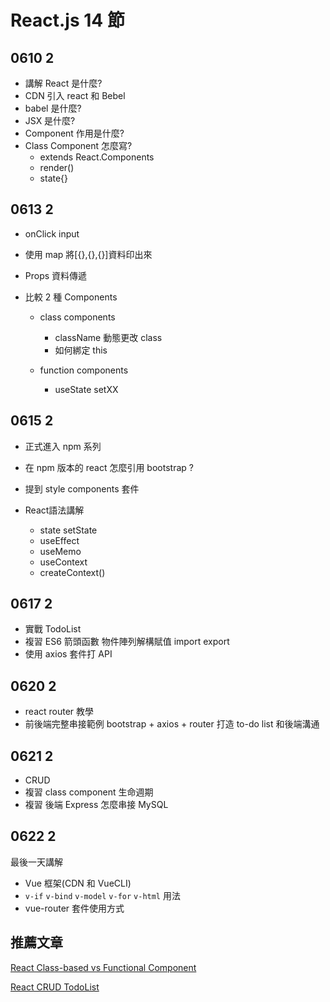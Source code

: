# React.js 14 節

## 0610 2

- 講解 React 是什麼?
- CDN 引入 react 和 Bebel
- babel 是什麼?
- JSX 是什麼?
- Component 作用是什麼?
- Class Component 怎麼寫?
  - extends React.Components
  - render()
  - state{}

## 0613 2
- onClick input
- 使用 map 將[{},{},{}]資料印出來
- Props 資料傳遞

- 比較 2 種 Components
    - class components
        - className 動態更改 class
        - 如何綁定 this

    - function components
        - useState setXX

## 0615 2

- 正式進入 npm 系列
- 在 npm 版本的 react 怎麼引用 bootstrap ?
- 提到 style components 套件

- React語法講解
    - state setState
    - useEffect
    - useMemo
    - useContext 
    - createContext()

## 0617 2

- 實戰 TodoList
- 複習 ES6 箭頭函數 物件陣列解構賦值 import export
- 使用 axios 套件打 API

## 0620 2

- react router 教學
- 前後端完整串接範例 bootstrap + axios + router 打造 to-do list 和後端溝通

## 0621 2

- CRUD
- 複習 class component 生命週期
- 複習 後端 Express 怎麼串接 MySQL

## 0622 2

最後一天講解

- Vue 框架(CDN 和 VueCLI)
- `v-if` `v-bind` `v-model` `v-for` `v-html` 用法
- vue-router 套件使用方式

## 推薦文章

[React Class-based vs Functional Component](https://linyencheng.github.io/2020/02/02/react-component-class-based-vs-functional/)

[React CRUD TodoList](https://molly1024.medium.com/react-%E4%B8%80%E5%80%8B-crud-%E5%A2%9E%E6%94%B9%E5%88%AA%E6%9F%A5%E5%B0%88%E6%A1%88-9874b452ae36)